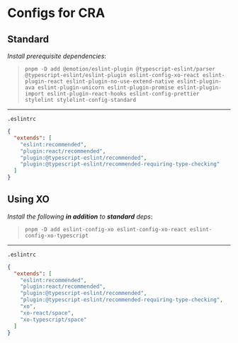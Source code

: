 # Configs for **CRA**

## **Standard**

*Install prerequisite dependencies*:
> `pnpm -D add @emotion/eslint-plugin @typescript-eslint/parser
@typescript-eslint/eslint-plugin eslint-config-xo-react eslint-plugin-react eslint-plugin-no-use-extend-native eslint-plugin-ava eslint-plugin-unicorn eslint-plugin-promise eslint-plugin-import eslint-plugin-react-hooks eslint-config-prettier stylelint stylelint-config-standard`

---

`.eslintrc`

```json
{
  "extends": [
    "eslint:recommended",
    "plugin:react/recommended",
    "plugin:@typescript-eslint/recommended",
    "plugin:@typescript-eslint/recommended-requiring-type-checking"
  ]
}
``` 

## **Using XO**

*Install the following **in addition** to **standard** deps*:

> `pnpm -D add eslint-config-xo eslint-config-xo-react eslint-config-xo-typescript`

---

`.eslintrc`

```json
{
  "extends": [
    "eslint:recommended",
    "plugin:react/recommended",
    "plugin:@typescript-eslint/recommended",
    "plugin:@typescript-eslint/recommended-requiring-type-checking",
    "xo",
    "xo-react/space",
    "xo-typescript/space"
  ]
}
```
